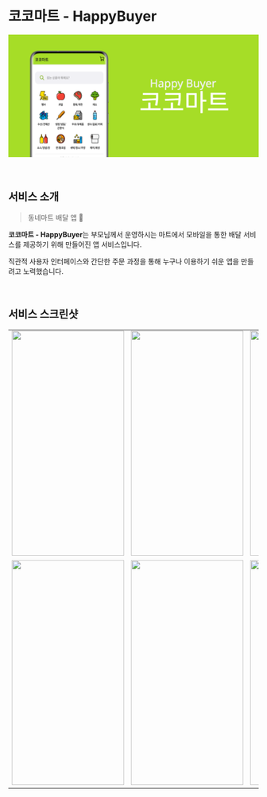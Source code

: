 # **코코마트 - HappyBuyer**

![앱 그래픽 이미지](https://github.com/younhwan97/happy-buyer-app/blob/develop/happy_buyer_app_graphic_img.png?raw=true)

<br>

## 서비스 소개

> 동네마트 배달 앱  🚚

**코코마트 - HappyBuyer**는 부모님께서 운영하시는 마트에서 모바일을 통한 배달 서비스를 제공하기 위해 만들어진 앱 서비스입니다. 

직관적 사용자 인터페이스와 간단한 주문 과정을 통해 누구나 이용하기 쉬운 앱을 만들려고 노력했습니다.

<br>

## 서비스 스크린샷


<table>
  <tr>
    <td><img width="226px" height="452px" src="https://user-images.githubusercontent.com/78298663/170346661-440b12b3-fa0d-4257-89ed-41521e00f9fc.gif"/></td>
    <td><img width="226px" height="452px" src="https://user-images.githubusercontent.com/78298663/170339483-2f327599-0f1e-4f71-8e2b-9a99edfee0b1.png"/></td>
    <td><img width="226px" height="452px" src="https://user-images.githubusercontent.com/78298663/170341307-c16a3b34-159d-4e46-baec-27956ca3f0fe.png"/></td>
  </tr>
  <tr>
     <td><img width="226px" height="452px" src="https://user-images.githubusercontent.com/78298663/170342481-9ea0ac6d-c32b-40a7-a1ab-3c4dad834d67.png"/></td>
    <td><img width="226px" height="452px" src="https://user-images.githubusercontent.com/78298663/170342712-1dd97334-425f-4600-8a23-e94d851bb26b.png"/></td>
    <td><img width="226px" height="452px" src="https://user-images.githubusercontent.com/78298663/170343731-c330bceb-e3fd-406e-be00-c76133fc6af5.png"/></td>
  </tr>    
 </table>